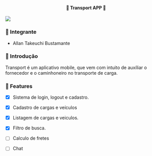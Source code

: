 <h4 align="center"> 
	🚚 Transport APP 🚚
</h4>

<img src="https://user-images.githubusercontent.com/61324956/163846900-1cb11b7c-5d0a-47bb-b544-99bda73286d4.jpg" />

### 🎉 Integrante
 - Allan Takeuchi Bustamante

### 🤔 Introdução
Transport é um aplicativo mobile, que vem com intuito de auxíliar o fornecedor e o caminhoneiro no transporte de carga.

### 🎏 Features

- [x] Sistema de login, logout e cadastro.
- [x] Cadastro de cargas e veículos
- [x] Listagem de cargas e veiculos.
- [x] Filtro de busca.
- [ ] Calculo de fretes
- [ ] Chat

